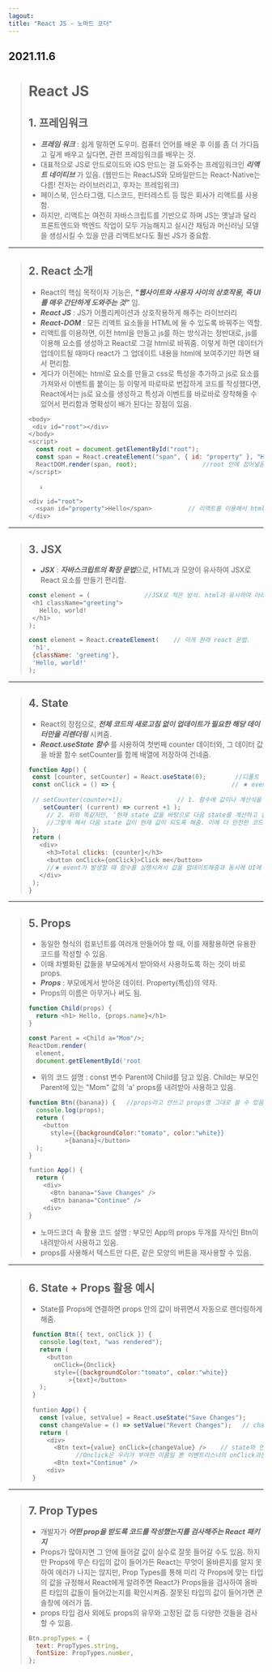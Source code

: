 ```yaml
---
lagout:
title: "React JS - 노마드 코더"
---
```


## 2021.11.6

> # React JS
> 
> ## 1. 프레임워크
>  - ***프레임 워크*** : 쉽게 말하면 도우미. 컴퓨터 언어를 배운 후 이를 좀 더 가다듬고 깊게 배우고 싶다면, 관련 프레임워크를 배우는 것. 
>  - 대표적으로 JS로 안드로이드와 iOS 만드는 걸 도와주는 프레임워크인 ***리액트 네이티브*** 가 있음. (웹만드는 ReactJS와 모바일만드는 React-Native는 다름! 전자는 라이브러리고, 후자는 프레임워크)
>  - 페이스북, 인스타그램, 디스코드, 핀터레스트 등 많은 회사가 리액트를 사용함.
>  - 하지만, 리액트는 여전히 자바스크립트를 기반으로 하며 JS는 옛날과 달리 프론트엔드와 백엔드 작업이 모두 가능해지고 실시간 채팅과 머신러닝 모델을 생성시킬 수 있을 만큼 리액트보다도 훨씬 JS가 중요함.
  
  * * *
 
> ## 2. React 소개
>  - React의 핵심 목적이자 기능은, ***"웹사이트와 사용자 사이의 상호작용, 즉 UI를 매우 간단하게 도와주는 것"*** 임.
>  - ***React JS*** : JS가 어플리케이션과 상호작용하게 해주는 라이브러리
>  - ***React-DOM*** : 모든 리액트 요소들을 HTML에 둘 수 있도록 바꿔주는 역할.
>  - 리액트를 이용하면, 이전 html을 만들고 js를 하는 방식과는 정반대로, js를 이용해 요소를 생성하고 React로 그걸 html로 바꿔줌. 이렇게 하면 데이터가 업데이트될 때마다 react가 그 업데이트 내용을 html에 보여주기만 하면 돼서 편리함.
>  - 게다가 이전에는 html로 요소를 만들고 css로 특성을 추가하고 js로 요소를 가져와서 이벤트를 붙이는 등 이렇게 따로따로 번잡하게 코드를 작성했다면, React에서는 js로 요소를 생성하고 특성과 이벤트를 바로바로 장착해줄 수 있어서 편리함과 명확성이 배가 된다는 장점이 있음.
> 
> ```js
> <body>
>  <div id="root"></div>
> </body>
> <script>
>   const root = document.getElementById("root");
>   const span = React.createElement("span", { id: "property" }, "Hello");      //id 특성도 있고 내용도 추가한 span 요소를 만들어서
>   ReactDOM.render(span, root);                  //root 안에 집어넣음
> </script>
> 
>    ↓
> 
> <div id="root">
>   <span id="property">Hello</span>          // 리액트를 이용해서 html로 span을 만들어줌.
> </div>
> 
> ```
 
  * * *
 
> ## 3. JSX
>  - ***JSX*** : ***자바스크립트의 확장 문법***으로, HTML과 모양이 유사하여 JSX로 React 요소를 만들기 편리함.
>  
>  ```js
> const element = (               //JSX로 적은 방식. html과 유사하여 아래보다 더 알아보기 쉽고 간단함.
>   <h1 className="greeting">
>     Hello, world!
>   </h1>
> );
> 
> const element = React.createElement(    // 이게 원래 react 문법.
>   'h1',
>   {className: 'greeting'},
>   'Hello, world!'
> ); 
>  ```
  
  * * *
 
> ## 4. State
>  - React의 장점으로, ***전체 코드의 새로고침 없이 업데이트가 필요한 해당 데이터만을 리렌더링*** 시켜줌.
>  - ***React.useState 함수*** 를 사용하여 첫번째 counter 데이터와, 그 데이터 값을 바꿀 함수 setCounter를 함께 배열에 저장하여 건네줌.
> 
>  ```js
> function App() {
>   const [counter, setCounter] = React.useState(0);        //디폴트 값이자 counter 값 0
>   const onClick = () => {                                // ★ event가 발생했을 때 실행되는 함수
>   
>   // setCounter(counter+1);               // 1. 함수에 값이나 계산식을 직접 설정해줌.
>      setCounter( (current) => current +1 );
>       // 2. 위와 똑같지만, ‘현재 state 값을 바탕으로 다음 state를 계산하고 싶다면,
>       //그렇게 해서 다음 state 값이 현재 값이 되도록 해줌. 이에 더 안전한 코드라고 볼 수 있음. 
>   };
>   return (
>     <div>
>       <h3>Total clicks: {counter}</h3>
>       <button onClick={onClick}>Click me</button>
>       //★ event가 발생할 때 함수를 실행시켜서 값을 업데이트해줌과 동시에 UI에 보여주는 역할 ( 별포시 둘 중 하나라도 없으면 안됨)
>     </div>
>   );
> } 
>  ```
 
  * * *
  
> ## 5. Props
>  - 동일한 형식의 컴포넌트를 여러개 만들어야 할 때, 이를 재활용하면 유용한 코드를 작성할 수 있음.
>  - 이때 차별화된 값들을 부모에게서 받아와서 사용하도록 하는 것이 바로 props.
>  - ***Props*** : 부모에게서 받아온 데이터. Property(특성)의 약자. 
>  - Props의 이름은 아무거나 써도 됨.
>   
>   ```js
>   function Child(props) {
>     return <h1> Hello, {props.name}</h1>
>   }
>   
>   const Parent = <Child a="Mom"/>;
>   ReactDom.render(
>     element,
>     document.getElementById('root
>   
>   ```
>   - 위의 코드 설명 : const 변수 Parent에 Child를 담고 있음. Child는 부모인 Parent에 있는 "Mom" 값의 'a' props를 내려받아 사용하고 있음.
>   
>   ```js
>   function Btn({banana}) {   //props라고 안쓰고 props명 그대로 쓸 수 있음
>     console.log(props);
>     return (
>       <button
>         style={{backgroundColor:"tomato", color:"white}}
>             >{banana}</button>
>     );
>   }
>   
>   funtion App() {
>     return (
>       <div>
>         <Btn banana="Save Changes" />
>         <Btn banana="Continue" />
>       <div>
>   }
>   ```
>   - 노마드코더 속 활용 코드 설명 : 부모인 App의 props 두개를 자식인 Btn이 내려받아서 사용하고 있음.
>   - props를 사용해서 텍스트만 다른, 같은 모양의 버튼을 재사용할 수 있음.
 
   
  * * *
  
> ## 6. State + Props 활용 예시
>   - State를 Props에 연결하면 props 안의 값이 바뀌면서 자동으로 렌더링하게 해줌.
>  
>  ```js
>   function Btn({ text, onClick }) {
>     console.log(text, "was rendered");
>     return (
>       <button
>         onClick={Onclick}
>         style={{backgroundColor:"tomato", color:"white}}
>             >{text}</button>
>     );
>   }
>   
>   funtion App() {
>     const [value, setValue] = React.useState("Save Changes");
>     const changeValue = () => setValue("Revert Changes");   // changeValue가 실행되면 value가 바뀜
>     return (
>       <div>
>         <Btn text={value} onClick={changeValue} />    // state와 연결되어 있는 props.
>               //Onclick은 우리가 부여한 이름일 뿐 이벤트리스너의 onClick과는 다른 애임.
>         <Btn text="Continue" />
>       <div>
>   }
>   ```
  
   
  * * *
  
  
> ## 7. Prop Types
>   - 개발자가 ***어떤 prop을 받도록 코드를 작성했는지를 검사해주는 React 패키지***
>   - Props가 많아지면 그 안에 들어갈 값이 실수로 잘못 들어갈 수도 있음. 하지만 Props에 무슨 타입의 값이 들어가든 React는 무엇이 올바른지를 알지 못하여 에러가 나지는 않지만, Prop Types를 통해 미리 각 Props에 맞는 타입의 값을 규정해서 React에게 알려주면 React가 Props들을 검사하여 올바른 타입의 값들이 들어갔는지를 확인시켜줌. 잘못된 타입의 값이 들어가면 콘솔창에 에러가 뜸.
>   - props 타입 검사 외에도 props의 유무와 고정된 값 등 다양한 것들을 검사할 수 있음.
>   
>   ```js
>   Btn.propTypes = {
>     text: PropTypes.string,
>     fontSize: PropTypes.number,
>   };
>   ```
  
  
  
